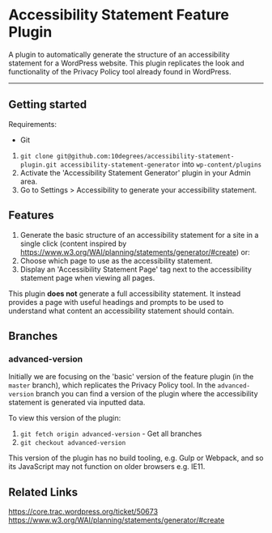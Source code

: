 # Accessibility Statement Feature Plugin

A plugin to automatically generate the structure of an accessibility statement for a WordPress website. This plugin replicates the look and functionality of the Privacy Policy tool already found in WordPress.

---

## Getting started

Requirements:

- Git

1. `git clone git@github.com:10degrees/accessibility-statement-plugin.git accessibility-statement-generator` into `wp-content/plugins`
2. Activate the 'Accessibility Statement Generator' plugin in your Admin area.
3. Go to Settings > Accessibility to generate your accessibility statement.

## Features

1. Generate the basic structure of an accessibility statement for a site in a single click (content inspired by https://www.w3.org/WAI/planning/statements/generator/#create) or:
2. Choose which page to use as the accessibility statement.
3. Display an 'Accessibility Statement Page' tag next to the accessibility statement page when viewing all pages.

This plugin **does not** generate a full accessibility statement. It instead provides a page with useful headings and prompts to be used to understand what content an accessibility statement should contain.

## Branches

### advanced-version

Initially we are focusing on the 'basic' version of the feature plugin (in the `master` branch), which replicates the Privacy Policy tool. In the `advanced-version` branch you can find a version of the plugin where the accessibility statement is generated via inputted data.

To view this version of the plugin:
1. `git fetch origin advanced-version` - Get all branches
2. `git checkout advanced-version`

This version of the plugin has no build tooling, e.g. Gulp or Webpack, and so its JavaScript may not function on older browsers e.g. IE11. 

## Related Links

https://core.trac.wordpress.org/ticket/50673
https://www.w3.org/WAI/planning/statements/generator/#create